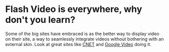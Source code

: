 # Flash Video is everywhere, why don't you learn?

Some of the big sites have embraced is as the better way to display video on their site, a way to seamlessly integrate videos without bothering with an external skin. Look at great sites like [CNET](http://www.cnet.com/) and [Google Video](http://video.google.com/) doing it.